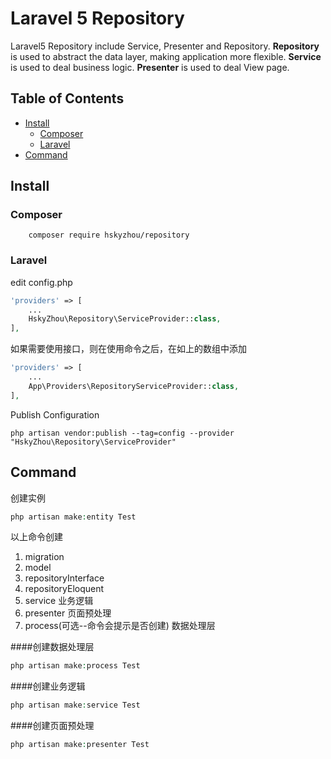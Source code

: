 # Laravel 5 Repository
Laravel5 Repository include Service, Presenter and Repository.
**Repository** is used to abstract the data layer, making application more flexible.
**Service** is used to deal business logic.
**Presenter** is used to deal View page.

## Table of Contents
- <a href="#install">Install</a>
	- <a href="#composer">Composer</a>
	- <a href="#laravel">Laravel</a>
- <a href="#command">Command</a>

## Install

### Composer
```terminal
	composer require hskyzhou/repository
```

### Laravel
edit config.php  

```php
'providers' => [
    ...
    HskyZhou\Repository\ServiceProvider::class,
],
```

如果需要使用接口，则在使用命令之后，在如上的数组中添加

```php
'providers' => [
    ...
	App\Providers\RepositoryServiceProvider::class,
],
```

Publish Configuration

```terminal
php artisan vendor:publish --tag=config --provider "HskyZhou\Repository\ServiceProvider"
```

## Command
创建实例

```php
php artisan make:entity Test
```
以上命令创建
1. migration
2. model
3. repositoryInterface
4. repositoryEloquent
5. service 业务逻辑
6. presenter 页面预处理
7. process(可选--命令会提示是否创建) 数据处理层

####创建数据处理层

```php
php artisan make:process Test
```


####创建业务逻辑

```php
php artisan make:service Test
```

####创建页面预处理
```php
php artisan make:presenter Test
```



